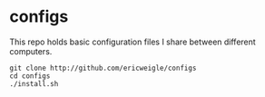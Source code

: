 # configs
This repo holds basic configuration files I share between different computers.

```
git clone http://github.com/ericweigle/configs
cd configs
./install.sh
```
